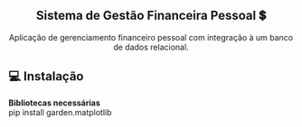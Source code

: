 
<span align="center">

##  Sistema de Gestão Financeira Pessoal 💲

</span>

<p align="center">
  Aplicação de gerenciamento financeiro pessoal com integração à um banco de dados
relacional.
  
</p>


## 💻 Instalação

<strong>Bibliotecas necessárias</strong><br />
pip install garden.matplotlib<br />


</p>
